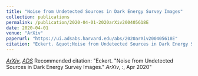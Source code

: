```yaml
---
title: "Noise from Undetected Sources in Dark Energy Survey Images"
collection: publications
permalink: /publication/2020-04-01-2020arXiv200405618E
date: 2020-04-01
venue: "ArXiv"
paperurl: "https://ui.adsabs.harvard.edu/abs/2020arXiv200405618E"
citation: "Eckert. &quot;Noise from Undetected Sources in Dark Energy Survey Images.&quot; <i>ArXiv</i>, :, Apr 2020"
---
```


[*ArXiv*](https://arxiv.org/abs/2004.05618), [*ADS*](https://ui.adsabs.harvard.edu/abs/2020arXiv200405618E)
Recommended citation: "Eckert. &quot;Noise from Undetected Sources in Dark Energy Survey Images.&quot; <i>ArXiv</i>, :, Apr 2020"
